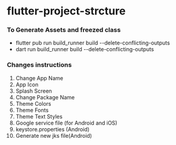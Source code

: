 # flutter-project-strcture

### To Generate Assets and freezed class

- flutter pub run build_runner build --delete-conflicting-outputs
- dart run build_runner build --delete-conflicting-outputs

### Changes instructions

1. Change App Name
2. App Icon
3. Splash Screen
4. Change Package Name
5. Theme Colors
6. Theme Fonts
7. Theme Text Styles
8. Google service file (for Android and iOS)
9. keystore.properties (Android)
10. Generate new jks file(Android)